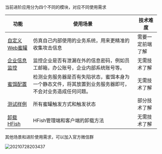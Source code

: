 当前进阶应用分为四个不同的模块，对应不同使用需求

| 功能                            | 使用场景                                                     | 技术难度         |
| ------------------------------- | ------------------------------------------------------------ | ---------------- |
| [自定义Web蜜罐](5-1-selfdesign) | 仿真自己内部使用的业务系统，用来更精准的收集攻击信息         | 需要一定前端了解 |
| [企业信息监控](5-2-account)     | 监控企业是否有泄漏在外的信息密码，例如员工邮箱，办公账号，企业内部系统账号等。 | 无需技术了解     |
| [蜜饵配置](5-3-lures)           | 检测业务服务器是否有失陷状态，蜜饵本身为一个静态文件，将其放置到业务服务器即可，不会对业务造成任何问题。 | 无需技术了解     |
| [测试样例](5-1-source)          | 所有蜜罐触发方式和触发状态                                   | 部分技术了解     |
| [卸载HFish](uninstall)          | HFish管理端和客户端的卸载方法                                | 无需技术了解     |



其他场景和进阶使用需求，可以加入官方微信群

![20210728203437](http://img.threatbook.cn/hfish/20210728203437.png)

